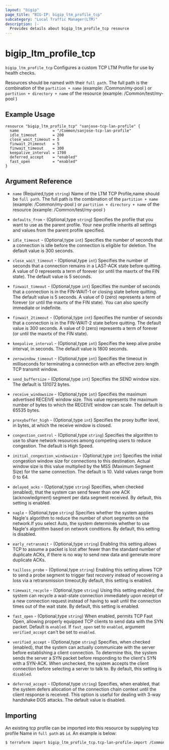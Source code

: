 ```yaml
---
layout: "bigip"
page_title: "BIG-IP: bigip_ltm_profile_tcp"
subcategory: "Local Traffic Manager(LTM)"
description: |-
  Provides details about bigip_ltm_profile_tcp resource
---
```


# bigip\_ltm\_profile_tcp

`bigip_ltm_profile_tcp` Configures a custom TCP LTM Profile for use by health checks.

Resources should be named with their `full path`. The full path is the combination of the `partition + name` (example: /Common/my-pool ) or  `partition + directory + name` of the resource  (example: /Common/test/my-pool )

## Example Usage

```hcl
resource "bigip_ltm_profile_tcp" "sanjose-tcp-lan-profile" {
  name               = "/Common/sanjose-tcp-lan-profile"
  idle_timeout       = 200
  close_wait_timeout = 5
  finwait_2timeout   = 5
  finwait_timeout    = 300
  keepalive_interval = 1700
  deferred_accept    = "enabled"
  fast_open          = "enabled"
}
```      

## Argument Reference
	
* `name` (Required,type `string`) Name of the LTM TCP Profile,name should be `full path`. The full path is the combination of the `partition + name` (example: /Common/my-pool ) or  `partition + directory + name` of the resource  (example: /Common/test/my-pool )

* `defaults_from` - (Optional,type `string`) Specifies the profile that you want to use as the parent profile. Your new profile inherits all settings and values from the parent profile specified.

* `idle_timeout` - (Optional,type `int`) Specifies the number of seconds that a connection is idle before the connection is eligible for deletion. The default value is 300 seconds.

* `close_wait_timeout` - (Optional,type `int`) Specifies the number of seconds that a connection remains in a LAST-ACK state before quitting. A value of 0 represents a term of forever (or until the maxrtx of the FIN state). The default value is 5 seconds.

* `finwait_timeout` - (Optional,type `int`) Specifies the number of seconds that a connection is in the FIN-WAIT-1 or closing state before quitting. The default value is 5 seconds. A value of 0 (zero) represents a term of forever (or until the maxrtx of the FIN state). You can also specify immediate or indefinite.

* `finwait_2timeout` - (Optional,type `int`) Specifies the number of seconds that a connection is in the FIN-WAIT-2 state before quitting. The default value is 300 seconds. A value of 0 (zero) represents a term of forever (or until the maxrtx of the FIN state).

* `keepalive_interval` - (Optional,type `int`) Specifies the keep alive probe interval, in seconds. The default value is 1800 seconds.

* `zerowindow_timeout` - (Optional,type `int`) Specifies the timeout in milliseconds for terminating a connection with an effective zero length TCP transmit window.

* `send_buffersize` - (Optional,type `int`) Specifies the SEND window size. The default is 131072 bytes.

* `receive_windowsize` - (Optional,type `int`) Specifies the maximum advertised RECEIVE window size. This value represents the maximum number of bytes to which the RECEIVE window can scale. The default is 65535 bytes.

* `proxybuffer_high` - (Optional,type `int`) Specifies the proxy buffer level, in bytes, at which the receive window is closed.

* `congestion_control` - (Optional,type `string`) Specifies the algorithm to use to share network resources among competing users to reduce congestion. The default is High Speed.

* `initial_congestion_windowsize` - (Optional,type `int`) Specifies the initial congestion window size for connections to this destination. Actual window size is this value multiplied by the MSS (Maximum Segment Size) for the same connection. The default is 10. Valid values range from 0 to 64.

* `delayed_acks` - (Optional,type `string`) Specifies, when checked (enabled), that the system can send fewer than one ACK (acknowledgment) segment per data segment received. By default, this setting is enabled.

* `nagle` - (Optional,type `string`) Specifies whether the system applies Nagle's algorithm to reduce the number of short segments on the network.If you select Auto, the system determines whether to use Nagle's algorithm based on network conditions. By default, this setting is disabled.

* `early_retransmit` - (Optional,type `string`) Enabling this setting allows TCP to assume a packet is lost after fewer than the standard number of duplicate ACKs, if there is no way to send new data and generate more duplicate ACKs.

* `tailloss_probe` - (Optional,type `string`) Enabling this setting allows TCP to send a probe segment to trigger fast recovery instead of recovering a loss via a retransmission timeout,By default, this setting is enabled.

* `timewait_recycle` - (Optional,type `string`) Using this setting enabled, the system can recycle a wait-state connection immediately upon receipt of a new connection request instead of having to wait until the connection times out of the wait state. By default, this setting is enabled.

* `fast_open` - (Optional,type `string`) When enabled, permits TCP Fast Open, allowing properly equipped TCP clients to send data with the SYN packet. Default is `enabled`. If `fast_open` set to `enabled`, argument `verified_accept` can't be set to `enabled`.

* `verified_accept` - (Optional,type `string`) Specifies, when checked (enabled), that the system can actually communicate with the server before establishing a client connection. To determine this, the system sends the server a SYN packet before responding to the client's SYN with a SYN-ACK. When unchecked, the system accepts the client connection before selecting a server to talk to. By default, this setting is `disabled`.

* `deferred_accept` - (Optional,type `string`) Specifies, when enabled, that the system defers allocation of the connection chain context until the client response is received. This option is useful for dealing with 3-way handshake DOS attacks. The default value is disabled.

## Importing
An existing tcp profile can be imported into this resource by supplying tcp profile Name in `full path` as `id`.
An example is below:
```sh
$ terraform import bigip_ltm_profile_tcp.tcp-lan-profile-import /Common/test-tcp-lan-profile
```
